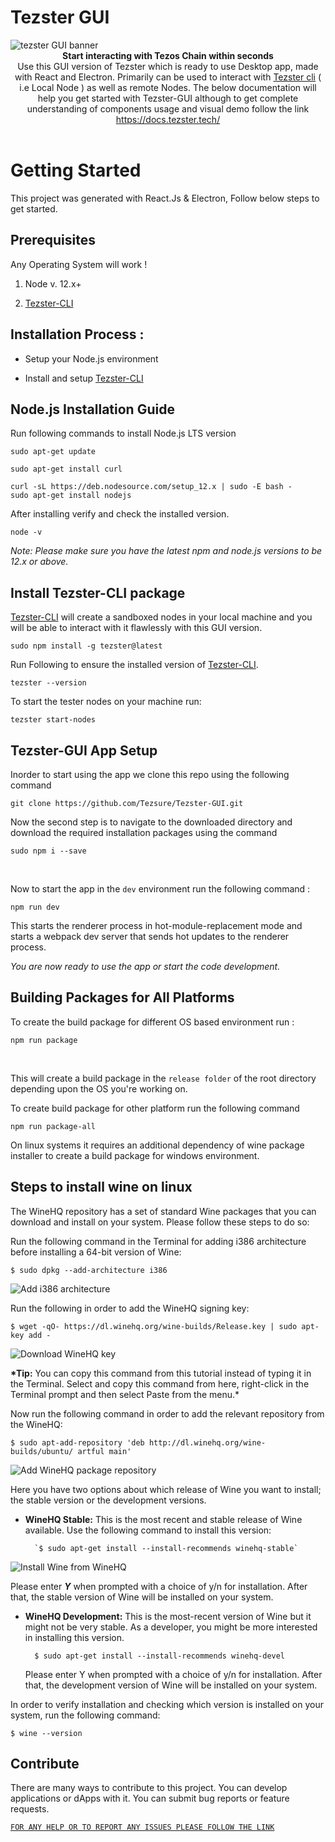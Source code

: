# Tezster GUI

<img  src="https://tezster.s3-ap-southeast-1.amazonaws.com/TEZSTER_GUI/1_jDB5enULQVo2UfeiwD32qA.png"  alt="tezster GUI banner" align="center" />

<br />

<div align="center"><strong>Start interacting with Tezos Chain within seconds</strong></div>

<div align="center">Use this GUI version of Tezster which is ready to use Desktop app, made with React and Electron. Primarily can be used to interact with <a href="https://docs.tezster.tech/tezster-cli">Tezster cli</a>  ( i.e Local Node ) as well as remote Nodes. The below documentation will help you get started with Tezster-GUI although to get complete understanding of components usage and visual demo follow the link <a href="https://docs.tezster.tech/">https://docs.tezster.tech/</a>
</div>

<br />

# Getting Started

This project was generated with React.Js & Electron, Follow below steps to get started.

## Prerequisites

Any Operating System will work !

1. Node v. 12.x+

2. [Tezster-CLI](https://docs.tezster.tech/tezster-cli)

## Installation Process :

- Setup your Node.js environment

* Install and setup [Tezster-CLI](https://docs.tezster.tech/tezster-cli)

## Node.js Installation Guide

Run following commands to install Node.js LTS version

    sudo apt-get update

    sudo apt-get install curl

    curl -sL https://deb.nodesource.com/setup_12.x | sudo -E bash -
    sudo apt-get install nodejs

After installing verify and check the installed version.

    node -v

_Note: Please make sure you have the latest npm and node.js versions to be 12.x or above._

## Install Tezster-CLI package

[Tezster-CLI](https://docs.tezster.tech/tezster-cli) will create a sandboxed nodes in your local machine and you will be able to interact with it flawlessly with this GUI version.

    sudo npm install -g tezster@latest

Run Following to ensure the installed version of [Tezster-CLI](https://docs.tezster.tech/tezster-cli).

    tezster --version

To start the tester nodes on your machine run:

    tezster start-nodes

## Tezster-GUI App Setup

Inorder to start using the app we clone this repo using the following command

    git clone https://github.com/Tezsure/Tezster-GUI.git

Now the second step is to navigate to the downloaded directory and download the required installation packages using the command

    sudo npm i --save

‌

Now to start the app in the `dev` environment run the following command :

    npm run dev

This starts the renderer process in hot-module-replacement mode and starts a webpack dev server that sends hot updates to the renderer process.

_You are now ready to use the app or start the code development._

## Building Packages for All Platforms

To create the build package for different OS based environment run :

    npm run package

‌

This will create a build package in the `release folder` of the root directory depending upon the OS you're working on.

To create build package for other platform run the following command

    npm run package-all

On linux systems it requires an additional dependency of wine package installer to create a build package for windows environment.‌

## Steps to install wine on linux

The WineHQ repository has a set of standard Wine packages that you can download and install on your system. Please follow these steps to do so:

Run the following command in the Terminal for adding i386 architecture before installing a 64-bit version of Wine:

    $ sudo dpkg --add-architecture i386

![Add i386 architecture](https://vitux.com/wp-content/uploads/2018/09/word-image-46.png)

Run the following in order to add the WineHQ signing key:

    $ wget -qO- https://dl.winehq.org/wine-builds/Release.key | sudo apt-key add -

![Download WineHQ key](https://vitux.com/wp-content/uploads/2018/09/word-image-47.png)

**\*Tip:** You can copy this command from this tutorial instead of typing it in the Terminal. Select and copy this command from here, right-click in the Terminal prompt and then select Paste from the menu.\*

Now run the following command in order to add the relevant repository from the WineHQ:

    $ sudo apt-add-repository 'deb http://dl.winehq.org/wine-builds/ubuntu/ artful main'

![Add WineHQ package repository](https://vitux.com/wp-content/uploads/2018/09/word-image-48.png)

Here you have two options about which release of Wine you want to install; the stable version or the development versions.

- **WineHQ Stable:** This is the most recent and stable release of Wine available. Use the following command to install this version:

      	`$ sudo apt-get install --install-recommends winehq-stable`

![Install Wine from WineHQ](https://vitux.com/wp-content/uploads/2018/09/word-image-49.png)

Please enter _**Y**_ when prompted with a choice of y/n for installation. After that, the stable version of Wine will be installed on your system.

- **WineHQ Development:** This is the most-recent version of Wine but it might not be very stable. As a developer, you might be more interested in installing this version.

      	$ sudo apt-get install --install-recommends winehq-devel

  Please enter Y when prompted with a choice of y/n for installation. After that, the development version of Wine will be installed on your system.

In order to verify installation and checking which version is installed on your system, run the following command:

    $ wine --version

## Contribute

There are many ways to contribute to this project. You can develop applications or dApps with it. You can submit bug reports or feature requests.

[`FOR ANY HELP OR TO REPORT ANY ISSUES PLEASE FOLLOW THE LINK`](https://github.com/Tezsure/Tezster-GUI/issues)

‌
